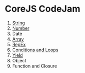 # CoreJS CodeJam

1. [String](./01-strings-tasks.js)
2. [Number](./02-numbers-tasks.js)
3. Date
4. [Array](./04-arrays-tasks.js)
5. [RegEx](./05-regex-tasks.js)
6. [Conditions and Loops](./06-conditions-n-loops-tasks.js)
7. [Yield](./07-yield-tasks.js)
8. Object
9. Function and Closure